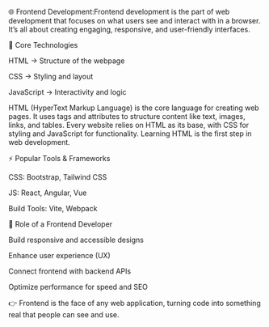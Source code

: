 
🌐 Frontend Development:Frontend development is the part of web development that focuses on what users see and interact with in a browser. It’s all about creating engaging, responsive, and user-friendly interfaces.

🔑 Core Technologies

HTML → Structure of the webpage

CSS → Styling and layout

JavaScript → Interactivity and logic

HTML (HyperText Markup Language) is the core language for creating web pages. It uses tags and attributes to structure content like text, images, links, and tables. Every website relies on HTML as its base, with CSS for styling and JavaScript for functionality. Learning HTML is the first step in web development.

⚡ Popular Tools & Frameworks

CSS: Bootstrap, Tailwind CSS

JS: React, Angular, Vue

Build Tools: Vite, Webpack


🎯 Role of a Frontend Developer

Build responsive and accessible designs

Enhance user experience (UX)

Connect frontend with backend APIs

Optimize performance for speed and SEO

👉 Frontend is the face of any web application, turning code into something real that people can see and use.

